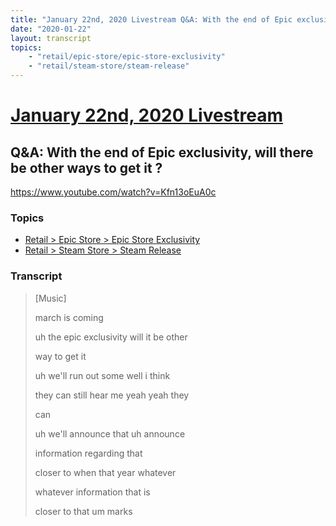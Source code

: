 ```yaml
---
title: "January 22nd, 2020 Livestream Q&A: With the end of Epic exclusivity, will there be other ways to get it ?"
date: "2020-01-22"
layout: transcript
topics:
    - "retail/epic-store/epic-store-exclusivity"
    - "retail/steam-store/steam-release"
---
```

# [January 22nd, 2020 Livestream](../2020-01-22.md)
## Q&A: With the end of Epic exclusivity, will there be other ways to get it ?
https://www.youtube.com/watch?v=Kfn13oEuA0c

### Topics
* [Retail > Epic Store > Epic Store Exclusivity](../topics/retail/epic-store/epic-store-exclusivity.md)
* [Retail > Steam Store > Steam Release](../topics/retail/steam-store/steam-release.md)

### Transcript

> [Music]
>
> march is coming
>
> uh the epic exclusivity will it be other
>
> way to get it
>
> uh we'll run out some well i think
>
> they can still hear me yeah yeah they
>
> can
>
> uh we'll announce that uh announce
>
> information regarding that
>
> closer to when that year whatever
>
> whatever information that is
>
> closer to that um marks
